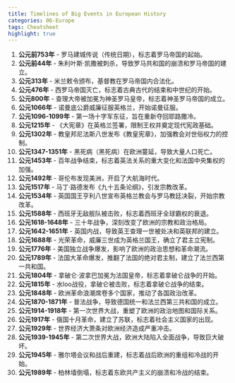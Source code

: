 ```yaml
---
title: Timelines of Big Events in European History
categories: 06-Europe
tags: Cheatsheet
highlight: true
---
```


1. **公元前753年** - 罗马建城传说（传统日期），标志着罗马帝国的起始。
2. **公元前44年** - 朱利叶斯·凯撒被刺杀，导致罗马共和国的崩溃和罗马帝国的建立。
3. **公元313年** - 米兰敕令颁布，基督教在罗马帝国内合法化。
4. **公元476年** - 西罗马帝国灭亡，标志着古典古代的结束和中世纪的开始。
5. **公元800年** - 查理大帝被加冕为神圣罗马皇帝，标志着神圣罗马帝国的成立。
6. **公元1066年** - 诺曼底公爵威廉征服英格兰，开始诺曼征服。
7. **公元1096-1099年** - 第一场十字军东征，旨在重新夺回耶路撒冷。
8. **公元1215年** - 《大宪章》在英格兰签署，限制王权并奠定现代宪政基础。
9. **公元1302年** - 教皇邦尼法斯八世发布《教皇宪章》，加强教会对世俗权力的控制。
10. **公元1347-1351年** - 黑死病（黑死病）在欧洲蔓延，导致大量人口死亡。
11. **公元1453年** - 百年战争结束，标志着英法关系的重大变化和法国中央集权的加强。
12. **公元1492年** - 哥伦布发现美洲，开启了大航海时代。
13. **公元1517年** - 马丁·路德发布《九十五条论纲》，引发宗教改革。
14. **公元1534年** - 英国国王亨利八世宣布英格兰教会与罗马教廷决裂，开始宗教改革。
15. **公元1588年** - 西班牙无敌舰队被击败，标志着西班牙全球霸权的衰退。
16. **公元1618-1648年** - 三十年战争，深刻改变了欧洲的宗教和政治格局。
17. **公元1642-1651年** - 英国内战，导致英王查理一世被处决和英联邦的建立。
18. **公元1688年** - 光荣革命，威廉三世成为英格兰国王，确立了君主立宪制。
19. **公元1776年** - 美国独立战争爆发，影响了欧洲的政治思想和革命潮流。
20. **公元1789年** - 法国大革命爆发，推翻了法国的绝对君主制，建立了法兰西第一共和国。
21. **公元1804年** - 拿破仑·波拿巴加冕为法国皇帝，标志着拿破仑战争的开始。
22. **公元1815年** - 水loo战役，拿破仑被击败，标志着拿破仑战争的结束。
23. **公元1848年** - 欧洲革命浪潮席卷多个国家，推动了各国政治改革。
24. **公元1870-1871年** - 普法战争，导致德国统一和法兰西第三共和国的成立。
25. **公元1914-1918年** - 第一次世界大战，重塑了欧洲的政治地图和国际关系。
26. **公元1917年** - 俄国十月革命，建立了苏联，标志着社会主义国家的出现。
27. **公元1929年** - 世界经济大萧条对欧洲经济造成严重冲击。
28. **公元1939-1945年** - 第二次世界大战，欧洲大陆陷入全面战争，导致巨大破坏。
29. **公元1945年** - 雅尔塔会议和战后重建，标志着战后欧洲的重组和冷战的开始。
30. **公元1989年** - 柏林墙倒塌，标志着东欧共产主义的崩溃和冷战的结束。
